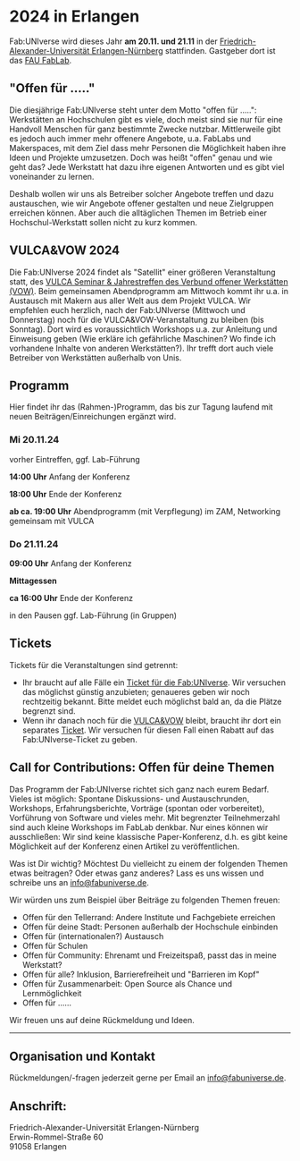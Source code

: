 # 2024 in Erlangen

Fab:UNIverse wird dieses Jahr **am 20.11. und 21.11** in der [Friedrich-Alexander-Universität Erlangen-Nürnberg](https://www.fau.de/) stattfinden. Gastgeber dort ist das [FAU FabLab](https://fablab.fau.de/).


## "Offen für ....."
Die diesjährige Fab:UNIverse steht unter dem Motto "offen für .....":
Werkstätten an Hochschulen gibt es viele, doch meist sind sie nur für eine Handvoll Menschen für ganz bestimmte Zwecke nutzbar. Mittlerweile gibt es jedoch auch immer mehr offenere Angebote, u.a. FabLabs und Makerspaces, mit dem Ziel dass mehr Personen die Möglichkeit haben ihre Ideen und Projekte umzusetzen. Doch was heißt "offen" genau und wie geht das? Jede Werkstatt hat dazu ihre eigenen Antworten und es gibt viel voneinander zu lernen.

Deshalb wollen wir uns als Betreiber solcher Angebote treffen und dazu austauschen, wie wir Angebote offener gestalten und neue Zielgruppen erreichen können. Aber auch die alltäglichen Themen im Betrieb einer Hochschul-Werkstatt sollen nicht zu kurz kommen.


## VULCA&VOW 2024
Die Fab:UNIverse 2024 findet als "Satellit" einer größeren Veranstaltung statt, des [VULCA Seminar & Jahrestreffen des Verbund offener Werkstätten (VOW)](https://www.zam.haus/projekt/vulca-vow-2024/). Beim gemeinsamen Abendprogramm am Mittwoch kommt ihr u.a. in Austausch mit Makern aus aller Welt aus dem Projekt VULCA. Wir empfehlen euch herzlich, nach der Fab:UNIverse (Mittwoch und Donnerstag) noch für die VULCA&VOW-Veranstaltung zu bleiben (bis Sonntag). Dort wird es voraussichtlich Workshops u.a. zur Anleitung und Einweisung geben (Wie erkläre ich gefährliche Maschinen? Wo finde ich vorhandene Inhalte von anderen Werkstätten?). Ihr trefft dort auch viele Betreiber von Werkstätten außerhalb von Unis.



## Programm

Hier findet ihr das (Rahmen-)Programm, das bis zur Tagung laufend mit neuen Beiträgen/Einreichungen ergänzt wird.

### Mi 20.11.24

vorher Eintreffen, ggf. Lab-Führung

**14:00 Uhr** Anfang der Konferenz

**18:00 Uhr** Ende der Konferenz

**ab ca. 19:00 Uhr** Abendprogramm (mit Verpflegung) im ZAM, Networking gemeinsam mit VULCA 


### Do 21.11.24

**09:00 Uhr** Anfang der Konferenz

**Mittagessen**

**ca 16:00 Uhr** Ende der Konferenz

in den Pausen ggf. Lab-Führung (in Gruppen)


## Tickets
Tickets für die Veranstaltungen sind getrennt:
- Ihr braucht auf alle Fälle ein [Ticket für die Fab:UNIverse](https://pretix.eu/fabuniverse/fabuniverse2024/). Wir versuchen das möglichst günstig anzubieten; genaueres geben wir noch rechtzeitig bekannt. Bitte meldet euch möglichst bald an, da die Plätze begrenzt sind. 
- Wenn ihr danach noch für die [VULCA&VOW](https://www.zam.haus/projekt/vulca-vow-2024/) bleibt, braucht ihr dort ein separates [Ticket](https://ticketing.zam.haus/ZAM/VULCAVOW24/). Wir versuchen für diesen Fall einen Rabatt auf das Fab:UNIverse-Ticket zu geben.


## Call for Contributions: Offen für deine Themen
Das Programm der Fab:UNIverse richtet sich ganz nach eurem Bedarf. Vieles ist möglich: Spontane Diskussions- und Austauschrunden, Workshops, Erfahrungsberichte, Vorträge (spontan oder vorbereitet), Vorführung von Software und vieles mehr. Mit begrenzter Teilnehmerzahl sind auch kleine Workshops im FabLab denkbar. Nur eines können wir ausschließen: Wir sind keine klassische Paper-Konferenz, d.h. es gibt keine Möglichkeit auf der Konferenz einen Artikel zu veröffentlichen. 

Was ist Dir wichtig? Möchtest Du vielleicht zu einem der folgenden Themen etwas beitragen? Oder etwas ganz anderes? Lass es uns wissen und schreibe uns an [info@fabuniverse.de](mailto:info@fabuniverse.de).

Wir würden uns zum Beispiel über Beiträge zu folgenden Themen freuen:
- Offen für den Tellerrand: Andere Institute und Fachgebiete erreichen 
- Offen für deine Stadt: Personen außerhalb der Hochschule einbinden 
- Offen für (internationalen?) Austausch 
- Offen für Schulen
- Offen für Community: Ehrenamt und Freizeitspaß, passt das in meine Werkstatt? 
- Offen für alle? Inklusion, Barrierefreiheit und "Barrieren im Kopf"
- Offen für Zusammenarbeit: Open Source als Chance und Lernmöglichkeit
- Offen für ......

Wir freuen uns auf deine Rückmeldung und Ideen.


---

## Organisation und Kontakt

Rückmeldungen/-fragen jederzeit gerne per Email an [info@fabuniverse.de](mailto:info@fabuniverse.de).


## Anschrift:

Friedrich-Alexander-Universität Erlangen-Nürnberg  
Erwin-Rommel-Straße 60  
91058 Erlangen  



